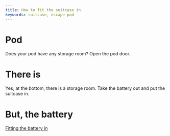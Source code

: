 ```yaml
---
title: How to fit the suitcase in
keywords: suitcase, escape pod
---
```

# Pod
Does your pod have any storage room? Open the pod door.

# There is
Yes, at the bottom, there is a storage room. Take the battery out and put the suitcase in.

# But, the battery
[Fitting the battery in][battery]

<!-- INTERNAL LINKS -->
[battery]: /02-escapepod/02-battery.md
